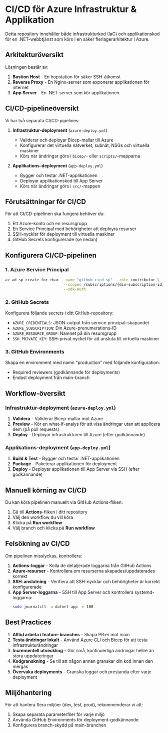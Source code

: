 # CI/CD för Azure Infrastruktur & Applikation

Detta repository innehåller både infrastrukturkod (IaC) och applikationskod för en .NET-webbtjänst som körs i en säker flerlagerarkitektur i Azure.

## Arkitekturöversikt

Lösningen består av:

1. **Bastion Host** - En hopstation för säker SSH-åtkomst
2. **Reverse Proxy** - En Nginx-server som exponerar applikationen för internet
3. **App Server** - En .NET-server som kör applikationen

## CI/CD-pipelineöversikt

Vi har två separata CI/CD-pipelines:

1. **Infrastruktur-deployment** (`azure-deploy.yml`)
   - Validerar och deployar Bicep-mallar till Azure
   - Konfigurerar det virtuella nätverket, subnät, NSGs och virtuella maskiner
   - Körs när ändringar görs i `bicep/`- eller `scripts/`-mapparna

2. **Applikations-deployment** (`app-deploy.yml`) 
   - Bygger och testar .NET-applikationen
   - Deployar applikationskod till App Server
   - Körs när ändringar görs i `src/`-mappen

## Förutsättningar för CI/CD

För att CI/CD-pipelinen ska fungera behöver du:

1. Ett Azure-konto och en resursgrupp
2. En Service Principal med behörigheter att deployra resurser
3. SSH-nycklar för deployment till virtuella maskiner
4. GitHub Secrets konfigurerade (se nedan)

## Konfigurera CI/CD-pipelinen

### 1. Azure Service Principal

```bash
az ad sp create-for-rbac --name "github-cicd-sp" --role contributor \
                          --scopes /subscriptions/{din-subscription-id} \
                          --sdk-auth
```

### 2. GitHub Secrets

Konfigurera följande secrets i ditt GitHub-repository:

- `AZURE_CREDENTIALS`: JSON-output från service principal-skapandet
- `AZURE_SUBSCRIPTION`: Din Azure-prenumerations-ID
- `AZURE_RESOURCE_GROUP`: Namnet på din resursgrupp
- `SSH_PRIVATE_KEY`: SSH-privat nyckel för att ansluta till virtuella maskiner

### 3. GitHub Environments

Skapa en environment med namn "production" med följande konfiguration:
- Required reviewers (godkännande för deployments)
- Endast deployment från main-branch

## Workflow-översikt

### Infrastruktur-deployment (`azure-deploy.yml`)

1. **Validera** - Validerar Bicep-mallar mot Azure
2. **Preview** - Kör en what-if-analys för att visa ändringar utan att applicera dem (på pull requests)
3. **Deploy** - Deployar infrastrukturen till Azure (efter godkännande)

### Applikations-deployment (`app-deploy.yml`)

1. **Build & Test** - Bygger och testar .NET-applikationen
2. **Package** - Paketerar applikationen för deployment
3. **Deploy** - Deployar applikationen till App Server via SSH (efter godkännande)

## Manuell körning av CI/CD

Du kan köra pipelinen manuellt via GitHub Actions-fliken:

1. Gå till **Actions**-fliken i ditt repository
2. Välj den workflow du vill köra
3. Klicka på **Run workflow**
4. Välj branch och klicka på **Run workflow**

## Felsökning av CI/CD

Om pipelinen misslyckas, kontrollera:

1. **Actions-loggar** - Kolla de detaljerade loggarna från GitHub Actions
2. **Azure-resurser** - Kontrollera om resurserna skapades/uppdaterades korrekt
3. **SSH-anslutning** - Verifiera att SSH-nycklar och behörigheter är korrekt konfigurerade
4. **App Server-loggarna** - SSH till App Server och kontrollera systemd-loggarna:
   ```bash
   sudo journalctl -u dotnet-app -n 100
   ```

## Best Practices

1. **Alltid arbeta i feature-branches** - Skapa PR:er mot main
2. **Testa ändringar lokalt** - Använd Azure CLI och Bicep för att testa infrastrukturändringar
3. **Incrementell utveckling** - Gör små, kontinuerliga ändringar hellre än stora uppdateringar
4. **Kodgranskning** - Se till att någon annan granskar din kod innan den mergas
5. **Övervaka deployments** - Granska loggar och prestanda efter varje deployment

## Miljöhantering

För att hantera flera miljöer (dev, test, prod), rekommenderar vi att:

1. Skapa separata parameterfiler för varje miljö
2. Använda GitHub Environments för deployment-godkännande
3. Konfigurera branch-skydd på main-branchen
